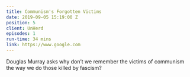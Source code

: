 ```yaml
---
title: Communism's Forgotten Victims
date: 2019-09-05 15:19:00 Z
position: 5
client: UnHerd
episodes: 1
run-time: 34 mins
link: https://www.google.com
---
```


Douglas Murray asks why don’t we remember the victims of communism the way we do those killed by fascism?